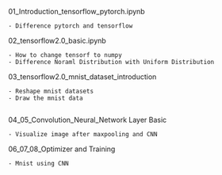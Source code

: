 01_Introduction_tensorflow_pytorch.ipynb 

``` 
- Difference pytorch and tensorflow
```


02_tensorflow2.0_basic.ipynb
```
- How to change tensorf to numpy
- Difference Noraml Distribution with Uniform Distribution
```

03_tensorflow2.0_mnist_dataset_introduction

```
- Reshape mnist datasets
- Draw the mnist data


```

04_05_Convolution_Neural_Network Layer Basic
```
- Visualize image after maxpooling and CNN

```

06_07_08_Optimizer and Training
```
- Mnist using CNN

```